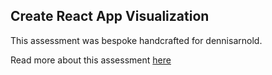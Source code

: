 ## Create React App Visualization

This assessment was bespoke handcrafted for dennisarnold.

Read more about this assessment [here](https://react.eogresources.com)
